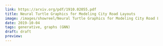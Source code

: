 ```yaml
---
link: https://arxiv.org/pdf/1910.02055.pdf
title: Neural Turtle Graphics for Modeling City Road Layouts
image: /images/showreel/Neural Turtle Graphics for Modeling City Road Layouts.jpg
date: 2019-10-04
tags: generative, graphs (GNN)
draft: draft
preview:
---
```



